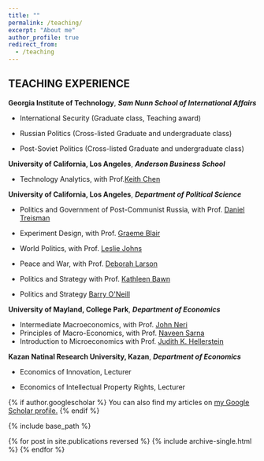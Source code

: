 ```yaml
---
title: ""
permalink: /teaching/
excerpt: "About me"
author_profile: true
redirect_from: 
  - /teaching
---
```

 
## TEACHING EXPERIENCE

**Georgia  Institute of Technology**, ***Sam Nunn School of International Affairs***             

 * International Security (Graduate class, Teaching award)

 * Russian Politics (Cross-listed Graduate and undergraduate class)

 * Post-Soviet Politics (Cross-listed Graduate and undergraduate class)

**University of California, Los Angeles**, ***Anderson Business School***
 
 * Technology Analytics, with Prof.[Keith Chen](https://www.anderson.ucla.edu/faculty_pages/keith.chen/)


**University of California, Los Angeles**, ***Department of Political Science***

  * Politics and Government of Post-Communist Russia, with Prof. [Daniel Treisman](https://www.danieltreisman.org/)

  * Experiment Design, with Prof. [Graeme Blair](https://graemeblair.com/)

  * World Politics, with Prof. [Leslie Johns](https://www.polisci.ucla.edu/people/leslie-johns)

  * Peace and War, with Prof. [Deborah Larson](https://polisci.ucla.edu/people/deborah-larson)

  * Politics and Strategy with Prof. [Kathleen Bawn](https://polisci.ucla.edu/people/kathleen-bawn)

  * Politics and Strategy [Barry O'Neill](https://polisci.ucla.edu/people/barry-oneill)

**University of Mayland, College Park**, ***Department of Economics***

 * Intermediate Macroeconomics, with Prof. [John Neri](https://www.econ.umd.edu/facultyprofile/neri/john) 
 * Principles of Macro-Economics, with Prof. [Naveen Sarna](https://www.econ.umd.edu/facultyprofile/sarna/naveen)
 * Introduction to Microeconomics with Prof. [Judith K. Hellerstein](https://www.econ.umd.edu/facultyprofile/hellerstein/judith-k)

**Kazan Natinal Research University, Kazan**,  ***Department of Economics***

  * Economics of Innovation, Lecturer

  * Economics of Intellectual Property Rights, Lecturer



{% if author.googlescholar %}
  You can also find my articles on <u><a href="{{author.googlescholar}}">my Google Scholar profile</a>.</u>
{% endif %}

{% include base_path %}

{% for post in site.publications reversed %}
  {% include archive-single.html %}
{% endfor %}
